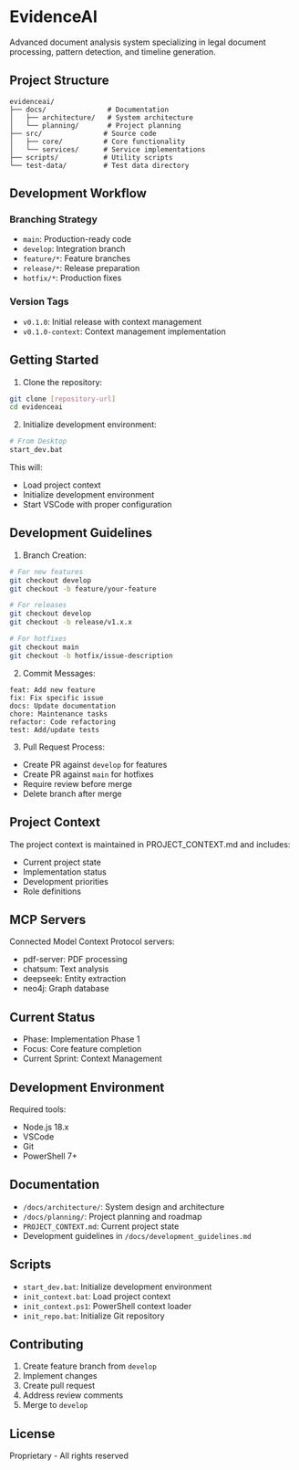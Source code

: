 # EvidenceAI

Advanced document analysis system specializing in legal document processing, pattern detection, and timeline generation.

## Project Structure

```
evidenceai/
├── docs/               # Documentation
│   ├── architecture/   # System architecture
│   └── planning/       # Project planning
├── src/               # Source code
│   ├── core/          # Core functionality
│   └── services/      # Service implementations
├── scripts/           # Utility scripts
└── test-data/         # Test data directory
```

## Development Workflow

### Branching Strategy

- `main`: Production-ready code
- `develop`: Integration branch
- `feature/*`: Feature branches
- `release/*`: Release preparation
- `hotfix/*`: Production fixes

### Version Tags

- `v0.1.0`: Initial release with context management
- `v0.1.0-context`: Context management implementation

## Getting Started

1. Clone the repository:
```bash
git clone [repository-url]
cd evidenceai
```

2. Initialize development environment:
```bash
# From Desktop
start_dev.bat
```

This will:
- Load project context
- Initialize development environment
- Start VSCode with proper configuration

## Development Guidelines

1. Branch Creation:
```bash
# For new features
git checkout develop
git checkout -b feature/your-feature

# For releases
git checkout develop
git checkout -b release/v1.x.x

# For hotfixes
git checkout main
git checkout -b hotfix/issue-description
```

2. Commit Messages:
```
feat: Add new feature
fix: Fix specific issue
docs: Update documentation
chore: Maintenance tasks
refactor: Code refactoring
test: Add/update tests
```

3. Pull Request Process:
- Create PR against `develop` for features
- Create PR against `main` for hotfixes
- Require review before merge
- Delete branch after merge

## Project Context

The project context is maintained in PROJECT_CONTEXT.md and includes:
- Current project state
- Implementation status
- Development priorities
- Role definitions

## MCP Servers

Connected Model Context Protocol servers:
- pdf-server: PDF processing
- chatsum: Text analysis
- deepseek: Entity extraction
- neo4j: Graph database

## Current Status

- Phase: Implementation Phase 1
- Focus: Core feature completion
- Current Sprint: Context Management

## Development Environment

Required tools:
- Node.js 18.x
- VSCode
- Git
- PowerShell 7+

## Documentation

- `/docs/architecture/`: System design and architecture
- `/docs/planning/`: Project planning and roadmap
- `PROJECT_CONTEXT.md`: Current project state
- Development guidelines in `/docs/development_guidelines.md`

## Scripts

- `start_dev.bat`: Initialize development environment
- `init_context.bat`: Load project context
- `init_context.ps1`: PowerShell context loader
- `init_repo.bat`: Initialize Git repository

## Contributing

1. Create feature branch from `develop`
2. Implement changes
3. Create pull request
4. Address review comments
5. Merge to `develop`

## License

Proprietary - All rights reserved
